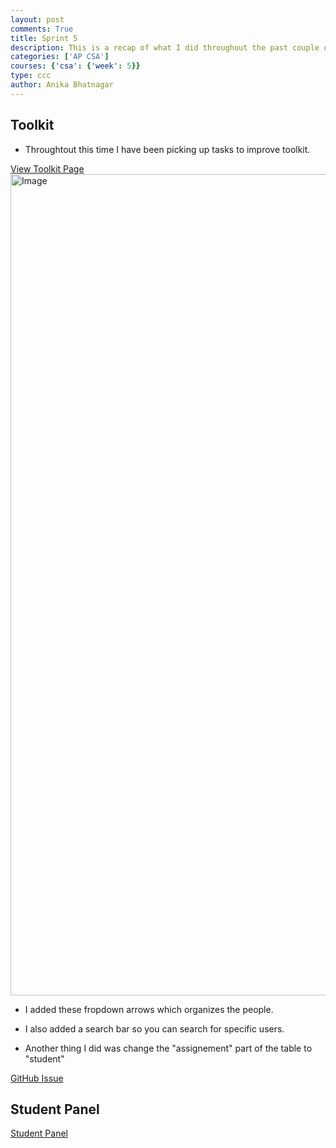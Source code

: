 ```yaml
---
layout: post
comments: True
title: Sprint 5 
description: This is a recap of what I did throughout the past couple of weeks. 
categories: ['AP CSA']
courses: {'csa': {'week': 5}}
type: ccc
author: Anika Bhatnagar
---
```


## Toolkit 

- Throughtout this time I have been picking up tasks to improve toolkit. 

[View Toolkit Page](https://spring2025.nighthawkcodingsociety.com/mvc/person/read)  
<img width="1314" alt="Image" src="https://github.com/user-attachments/assets/7673387d-1378-47cd-9633-7eb2cf530f1b" />
- I added these fropdown arrows which organizes the people. 
- I also added a search bar so you can search for specific users. 

- Another thing I did was change the "assignement" part of the table to "student"

[GitHub Issue](https://github.com/anikabhatnagar20/anika_2025/issues/8#issuecomment-2626926795)

## Student Panel 

[Student Panel](https://anikabhatnagar20.github.io/anika_2025/ap%20csa/2025/01/08/studentpanel.html)